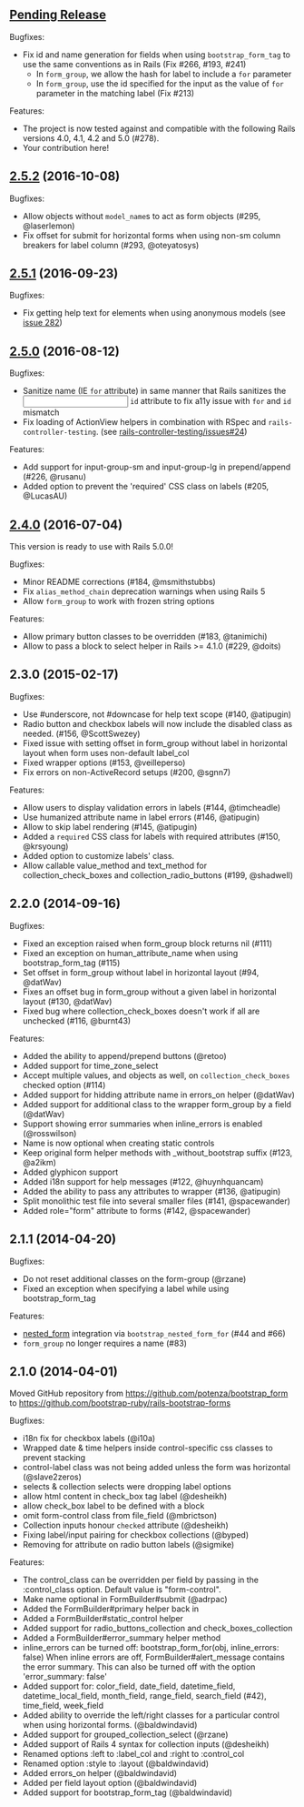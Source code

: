 ## [Pending Release][]

Bugfixes:
  - Fix id and name generation for fields when using `bootstrap_form_tag` to use the same conventions as in Rails (Fix #266, #193, #241)
	- In `form_group`, we allow the hash for label to include a `for` parameter
	- In `form_group`, use the id specified for the input as the value of `for` parameter in the matching label (Fix #213)
	
Features:
  - The project is now tested against and compatible with the following Rails versions 4.0, 4.1, 4.2 and 5.0 (#278).
  - Your contribution here!

## [2.5.2][] (2016-10-08)

Bugfixes:
  - Allow objects without `model_name`s to act as form objects (#295, @laserlemon)
  - Fix offset for submit for horizontal forms when using non-sm column breakers for label column (#293, @oteyatosys)

## [2.5.1][] (2016-09-23)

Bugfixes:
  - Fix getting help text for elements when using anonymous models (see [issue 282](https://github.com/bootstrap-ruby/rails-bootstrap-forms/issues/282))

## [2.5.0][] (2016-08-12)

Bugfixes:

  - Sanitize <label> name (IE `for` attribute) in same manner that Rails sanitizes
    the <input> `id` attribute to fix a11y issue with `for` and `id` mismatch
  - Fix loading of ActionView helpers in combination with RSpec and `rails-controller-testing`. (see [rails-controller-testing/issues#24](https://github.com/rails/rails-controller-testing/issues/24))

Features:

  - Add support for input-group-sm and input-group-lg in prepend/append (#226, @rusanu)
  - Added option to prevent the 'required' CSS class on labels (#205, @LucasAU)

## [2.4.0][] (2016-07-04)

This version is ready to use with Rails 5.0.0!

Bugfixes:

  - Minor README corrections (#184, @msmithstubbs)
  - Fix `alias_method_chain` deprecation warnings when using Rails 5
  - Allow `form_group` to work with frozen string options

Features:

  - Allow primary button classes to be overridden (#183, @tanimichi)
  - Allow to pass a block to select helper in Rails >= 4.1.0 (#229, @doits)

## 2.3.0 (2015-02-17)

Bugfixes:

  - Use #underscore, not #downcase for help text scope (#140, @atipugin)
  - Radio button and checkbox labels will now include the disabled class as needed. (#156, @ScottSwezey)
  - Fixed issue with setting offset in form_group without label in horizontal layout
    when form uses non-default label_col
  - Fixed wrapper options (#153, @veilleperso)
  - Fix errors on non-ActiveRecord setups (#200, @sgnn7)

Features:

  - Allow users to display validation errors in labels (#144, @timcheadle)
  - Use humanized attribute name in label errors (#146, @atipugin)
  - Allow to skip label rendering (#145, @atipugin)
  - Added a `required` CSS class for labels with required attributes (#150, @krsyoung)
  - Added option to customize labels' class.
  - Allow callable value_method and text_method for collection_check_boxes and collection_radio_buttons (#199, @shadwell)

## 2.2.0 (2014-09-16)

Bugfixes:

  - Fixed an exception raised when form_group block returns nil (#111)
  - Fixed an exception on human_attribute_name when using bootstrap_form_tag (#115)
  - Set offset in form_group without label in horizontal layout (#94, @datWav)
  - Fixes an offset bug in form_group without a given label in horizontal layout (#130, @datWav)
  - Fixed bug where collection_check_boxes doesn't work if all are unchecked (#116, @burnt43)

Features:

  - Added the ability to append/prepend buttons (@retoo)
  - Added support for time_zone_select
  - Accept multiple values, and objects as well, on `collection_check_boxes`
    checked option (#114)
  - Added support for hidding attribute name in errors_on helper (@datWav)
  - Added support for additional class to the wrapper form_group by a field (@datWav)
  - Support showing error summaries when inline_errors is enabled (@rosswilson)
  - Name is now optional when creating static controls
  - Keep original form helper methods with _without_bootstrap suffix (#123, @a2ikm)
  - Added glyphicon support
  - Added i18n support for help messages (#122, @huynhquancam)
  - Added the ability to pass any attributes to wrapper (#136, @atipugin)
  - Split monolithic test file into several smaller files (#141, @spacewander)
  - Added role="form" attribute to forms (#142, @spacewander)

## 2.1.1 (2014-04-20)

Bugfixes:

  - Do not reset additional classes on the form-group (@rzane)
  - Fixed an exception when specifying a label while using bootstrap_form_tag

Features:

  - [nested_form](https://github.com/ryanb/nested_form) integration via
    `bootstrap_nested_form_for` (#44 and #66)
  - `form_group` no longer requires a name (#83)

## 2.1.0 (2014-04-01)

Moved GitHub repository from https://github.com/potenza/bootstrap_form
to https://github.com/bootstrap-ruby/rails-bootstrap-forms

Bugfixes:

  - i18n fix for checkbox labels (@i10a)
  - Wrapped date & time helpers inside control-specific css classes to prevent stacking
  - control-label class was not being added unless the form was horizontal (@slave2zeros)
  - selects & collection selects were dropping label options
  - allow html content in check_box tag label (@desheikh)
  - allow check_box label to be defined with a block
  - omit form-control class from file_field (@mbrictson)
  - Collection inputs honour `checked` attribute (@desheikh)
  - Fixing label/input pairing for checkbox collections (@byped)
  - Removing for attribute on radio button labels (@sigmike)

Features:

  - The control_class can be overridden per field by passing in the
    :control_class option. Default value is "form-control".
  - Make name optional in FormBuilder#submit (@adrpac)
  - Added the FormBuilder#primary helper back in
  - Added a FormBuilder#static_control helper
  - Added support for radio_buttons_collection and check_boxes_collection
  - Added a FormBuilder#error_summary helper method
  - inline_errors can be turned off: bootstrap_form_for(obj, inline_errors: false)
    When inline errors are off, FormBuilder#alert_message contains the error summary.
    This can also be turned off with the option 'error_summary: false'
  - Added support for: color_field, date_field, datetime_field, datetime_local_field,
    month_field, range_field, search_field (#42), time_field, week_field
  - Added ability to override the left/right classes for a particular control
    when using horizontal forms. (@baldwindavid)
  - Added support for grouped_collection_select (@rzane)
  - Added support of Rails 4 syntax for collection inputs (@desheikh)
  - Renamed options :left to :label_col and :right to :control_col
  - Renamed option :style to :layout (@baldwindavid)
  - Added errors_on helper (@baldwindavid)
  - Added per field layout option (@baldwindavid)
  - Added support for bootstrap_form_tag (@baldwindavid)


[Pending Release]: https://github.com/bootstrap-ruby/rails-bootstrap-forms/compare/v2.5.2...HEAD
[2.5.2]: https://github.com/bootstrap-ruby/rails-bootstrap-forms/compare/v2.5.1...v2.5.2
[2.5.1]: https://github.com/bootstrap-ruby/rails-bootstrap-forms/compare/v2.5.0...v2.5.1
[2.5.0]: https://github.com/bootstrap-ruby/rails-bootstrap-forms/compare/v2.4.0...v2.5.0
[2.4.0]: https://github.com/bootstrap-ruby/rails-bootstrap-forms/compare/v2.3.0...v2.4.0
